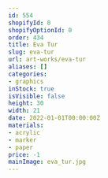 ```yaml
---
id: 554
shopifyId: 0
shopifyOptionId: 0
order: 434
title: Eva Tur
slug: eva-tur
url: art-works/eva-tur
aliases: []
categories:
- graphics
inStock: true
isVisible: false
height: 30
width: 21
date: 2022-01-01T00:00:00Z
materials:
- acrylic
- marker
- paper
price: -1
mainImage: eva_tur.jpg
---
```

